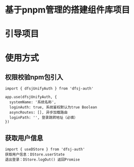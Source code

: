 <!--
 * @Description: 请输入当前文件描述
 * @Author: @Xin (834529118@qq.com)
 * @Date: 2021-10-12 20:32:08
 * @LastEditTime: 2021-10-13 17:54:46
 * @LastEditors: @Xin (834529118@qq.com)
-->
# 基于pnpm管理的搭建组件库项目
# 引导项目

# 使用方式

## 权限校验npm包引入
~~~
import { dfsjUnifyAuth } from 'dfsj-auth'

app.use(dfsjUnifyAuth, {
  systemName: '系统名称',
  loginAuth: true, 系统鉴权默认为true Boolean
  asyncRoutes: [], 异步加载路由
  loginPath: '', 登录跳转地址（必填）
})
~~~

## 获取用户信息
~~~
import { useDStore } from 'dfsj-auth'
获取用户信息：DStore.userState
退出登录：DStore.logOut() 返回Promise
~~~

